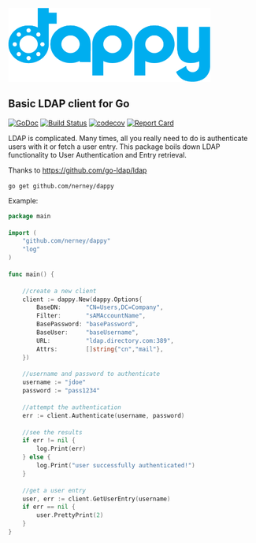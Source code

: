 <p align="left"><img src="logo/horizontal.png" alt="dappy" height="150px"></p>

## Basic LDAP client for Go

[![GoDoc](https://img.shields.io/badge/godoc-reference-5272B4.svg?style=flat-square)](https://godoc.org/github.com/nerney/dappy)
[![Build Status](https://travis-ci.org/nerney/dappy.svg?branch=master)](https://travis-ci.org/nerney/dappy)
[![codecov](https://codecov.io/gh/nerney/dappy/branch/master/graph/badge.svg)](https://codecov.io/gh/nerney/dappy)
[![Report Card](https://goreportcard.com/badge/github.com/nerney/dappy)](https://goreportcard.com/report/github.com/nerney/dappy)

LDAP is complicated. Many times, all you really need to do is authenticate users with it or fetch a user entry.
This package boils down LDAP functionality to User Authentication and Entry retrieval. 

Thanks to https://github.com/go-ldap/ldap

`go get github.com/nerney/dappy`

Example:

```go
package main

import (
	"github.com/nerney/dappy"
	"log"
)

func main() {

	//create a new client
	client := dappy.New(dappy.Options{
		BaseDN:       "CN=Users,DC=Company",
		Filter:       "sAMAccountName",
		BasePassword: "basePassword",
		BaseUser:     "baseUsername",
		URL:          "ldap.directory.com:389",
		Attrs:        []string{"cn","mail"},
	})

	//username and password to authenticate
	username := "jdoe"
	password := "pass1234"

	//attempt the authentication
	err := client.Authenticate(username, password)

	//see the results
	if err != nil {
		log.Print(err)
	} else {
		log.Print("user successfully authenticated!")
	}

	//get a user entry
	user, err := client.GetUserEntry(username)
	if err == nil {
		user.PrettyPrint(2)
	}
}
```
